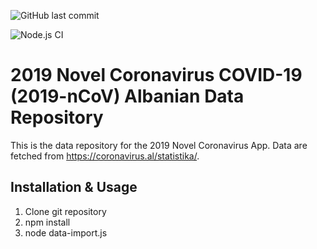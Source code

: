 ![GitHub last commit](https://img.shields.io/github/last-commit/lucil/covid19-albanian-data)

![Node.js CI](https://github.com/lucil/covid19-albanian-data/workflows/Node.js%20CI/badge.svg)

# 2019 Novel Coronavirus COVID-19 (2019-nCoV) Albanian Data Repository 


This is the data repository for the 2019 Novel Coronavirus App.
Data are fetched from https://coronavirus.al/statistika/.

## Installation & Usage
1. Clone git repository
2. npm install
3. node data-import.js